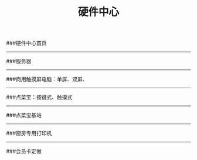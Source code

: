 ﻿---
layout: hardware
title: "硬件中心"
categories: [hardwarecenter]
---
###硬件中心首页
<hr/>
###服务器
<hr/>
###商用触摸屏电脑：单屏、双屏、
<hr/>
###点菜宝：按键式、触摸式
<hr/>
###点菜宝基站
<hr/>
###厨房专用打印机
<hr/>
###会员卡定做


